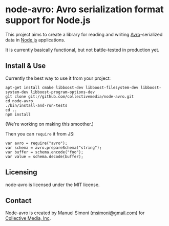 # node-avro: Avro serialization format support for Node.js

This project aims to create a library for reading and writing
[Avro](http://avro.apache.org/)-serialized data in
[Node.js](http://nodejs.org/) applications.

It is currently basically functional, but not battle-tested in
production yet.

## Install & Use

Currently the best way to use it from your project:

```
apt-get install cmake libboost-dev libboost-filesystem-dev libboost-system-dev libboost-program-options-dev
git clone git://github.com/collectivemedia/node-avro.git
cd node-avro
./bin/install-and-run-tests
cd ..
npm install
```

(We're working on making this smoother.)

Then you can `require` it from JS:

```
var avro = require("avro");
var schema = avro.prepareSchema("string");
var buffer = schema.encode("foo");
var value = schema.decode(buffer);
```

## Licensing

node-avro is licensed under the MIT license.

## Contact

Node-avro is created by Manuel Simoni
([msimoni@gmail.com](mailto:msimoni@gmail.com)) for [Collective Media,
Inc](http://www.collective.com/).
